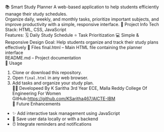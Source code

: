 📚 Smart Study Planner
A web-based application to help students efficiently manage their study schedules.  
Organize daily, weekly, and monthly tasks, prioritize important subjects, and improve productivity with a simple, responsive interface.
📝 Project Info
Tech Stack: HTML, CSS, JavaScript  
Features:
🗓️ Daily Study Schedule
⭐ Task Prioritization
💻 Simple & Responsive Design
Goal: Help students organize and track their study plans effectively
📁 Files
final.html – Main HTML file containing the planner interface  
README.md – Project documentation  
 🚀 Usage
1. Clone or download this repository.  
2. Open `final.html` in any web browser.  
3. Add tasks and organize your study plan.  
👩‍💻 Developeed By
K Saritha 
3rd Year ECE, Malla Reddy College Of Engineering For Women  
GitHub:https://github.com/KSaritha467/AICTE-IBM  
 🌟 Future Enhancements
- ✨ Add interactive task management using JavaScript  
- 💾 Save user data locally or with a backend  
- ⏰ Integrate reminders and notifications  
